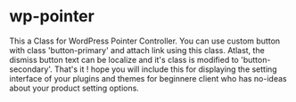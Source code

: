 wp-pointer
==========

This a Class for WordPress Pointer Controller. You can use custom button with class 'button-primary' and attach link using this class. Atlast, the dismiss button text can be localize and it's class is modified to 'button-secondary'. That's it ! hope you will include this for displaying the setting interface of your plugins and themes for beginnere client who has no-ideas about your product setting options.
